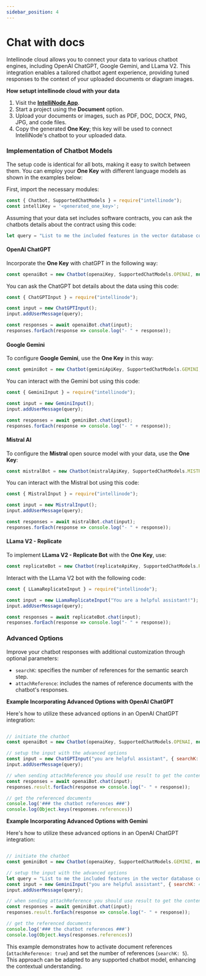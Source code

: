 ```yaml
---
sidebar_position: 4
---
```


# Chat with docs

Intellinode cloud allows you to connect your data to various chatbot engines, including OpenAI ChatGPT, Google Gemini, and LLama V2. This integration enables a tailored chatbot agent experience, providing tuned responses to the context of your uploaded documents or diagram images. 

**How setupt intellinode cloud with your data**
1. Visit the **[IntelliNode App](https://app.intellinode.ai/)**.
2. Start a project using the **Document** option.
3. Upload your documents or images, such as PDF, DOC, DOCX, PNG, JPG, and code files.
4. Copy the generated **One Key**; this key will be used to connect IntelliNode's chatbot to your uploaded data.

### Implementation of Chatbot Models
The setup code is identical for all bots, making it easy to switch between them. You can employ your **One Key** with different language models as shown in the examples below:

First, import the necessary modules:

```javascript
const { Chatbot, SupportedChatModels } = require("intellinode");
const intelliKey = '<generated_one_key>';
```

Assuming that your data set includes software contracts, you can ask the chatbots details about the contract using this code:

```javascript
let query = "List to me the included features in the vector database contract";
```

#### OpenAI ChatGPT

Incorporate the **One Key** with chatGPT in the following way:

```javascript
const openaiBot = new Chatbot(openaiKey, SupportedChatModels.OPENAI, null, {oneKey: intelliKey});
```

You can ask the ChatGPT bot details about the data using this code:

```javascript 
const { ChatGPTInput } = require("intellinode");

const input = new ChatGPTInput();
input.addUserMessage(query);

const responses = await openaiBot.chat(input);
responses.forEach(response => console.log("- " + response));
```

#### Google Gemini

To configure **Google Gemini**, use the **One Key** in this way:

```javascript
const geminiBot = new Chatbot(geminiApiKey, SupportedChatModels.GEMINI, null, {oneKey: intelliKey});
```

You can interact with the Gemini bot using this code:

```javascript
const { GeminiInput } = require("intellinode");

const input = new GeminiInput();
input.addUserMessage(query);

const responses = await geminiBot.chat(input);
responses.forEach(response => console.log("- " + response));
```


#### Mistral AI

To configure the **Mistral** open source model with your data, use the **One Key**:

```javascript
const mistralBot = new Chatbot(mistralApiKey, SupportedChatModels.MISTRAL, null, {oneKey: intelliKey});
```

You can interact with the Mistral bot using this code:

```javascript
const { MistralInput } = require("intellinode");

const input = new MistralInput();
input.addUserMessage(query);

const responses = await mistralBot.chat(input);
responses.forEach(response => console.log("- " + response));
```


#### LLama V2 - Replicate

To implement **LLama V2 - Replicate Bot** with the **One Key**, use:

```javascript
const replicateBot = new Chatbot(replicateApiKey, SupportedChatModels.REPLICATE, null, {oneKey: intelliKey});
```

Interact with the LLama V2 bot with the following code:

```javascript
const { LLamaReplicateInput } = require("intellinode");

const input = new LLamaReplicateInput("You are a helpful assistant!");
input.addUserMessage(query);

const responses = await replicateBot.chat(input);
responses.forEach(response => console.log("- " + response));
```

### Advanced Options
Improve your chatbot responses with additional customization through optional parameters:
- `searchK`: specifies the number of references for the semantic search step.
- `attachReference`: includes the names of reference documents with the chatbot's responses.

**Example Incorporating Advanced Options with OpenAI ChatGPT**

Here's how to utilize these advanced options in an OpenAI ChatGPT integration:

```javascript

// initiate the chatbot
const openaiBot = new Chatbot(openaiKey, SupportedChatModels.OPENAI, null, {oneKey: intelliKey});

// setup the input with the advanced options
const input = new ChatGPTInput("you are helpful assistant", { searchK: 4, attachReference: true });
input.addUserMessage(query);

// when sending attachReference you should use result to get the content
const responses = await openaiBot.chat(input);
responses.result.forEach(response => console.log("- " + response));

// get the referenced documents
console.log('### the chatbot references ###')
console.log(Object.keys(responses.references))

```


**Example Incorporating Advanced Options with Gemini**

Here's how to utilize these advanced options in an OpenAI ChatGPT integration:

```javascript

// initiate the chatbot
const geminiBot = new Chatbot(openaiKey, SupportedChatModels.GEMINI, null, {oneKey: intelliKey});

// setup the input with the advanced options
let query = "List to me the included features in the vector database contract";
const input = new GeminiInput("you are helpful assistant", { searchK: 4, attachReference: true });
input.addUserMessage(query);

// when sending attachReference you should use result to get the content
const responses = await geminiBot.chat(input);
responses.result.forEach(response => console.log("- " + response));

// get the referenced documents
console.log('### the chatbot references ###')
console.log(Object.keys(responses.references))

```

This example demonstrates how to activate document references (`attachReference: true`) and set the number of references (`searchK: 5`). This approach can be adapted to any supported chatbot model, enhancing the contextual understanding.
